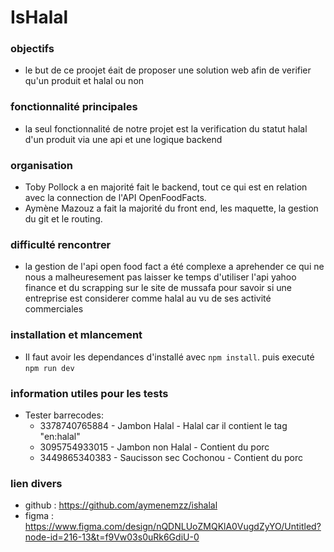 # IsHalal

### objectifs

- le but de ce proojet éait de proposer une solution web afin de verifier qu'un produit et halal ou non

### fonctionnalité principales

- la seul fonctionnalité de notre projet est la verification du statut halal d'un produit via une api et une logique backend

### organisation

- Toby Pollock a en majorité fait le backend, tout ce qui est en relation avec la connection de l'API OpenFoodFacts.
- Aymène Mazouz a fait la majorité du front end, les maquette, la gestion du git et le routing.

### difficulté rencontrer

- la gestion de l'api open food fact a été complexe a aprehender ce qui ne nous a malheuresement pas laisser ke temps d'utiliser
  l'api yahoo finance et du scrapping sur le site de mussafa pour savoir si une entreprise est considerer comme halal au vu de ses
  activité commerciales

### installation et mlancement

- Il faut avoir les dependances d'installé avec ```npm install```. puis executé ```npm run dev```

### information utiles pour les tests

- Tester barrecodes:
    - 3378740765884 - Jambon Halal - Halal car il contient le tag "en:halal"
    - 3095754933015 - Jambon non Halal - Contient du porc
    - 3449865340383 - Saucisson sec Cochonou - Contient du porc

### lien divers

- github : https://github.com/aymenemzz/ishalal
- figma : https://www.figma.com/design/nQDNLUoZMQKlA0VugdZyYO/Untitled?node-id=216-13&t=f9Vw03s0uRk6GdiU-0